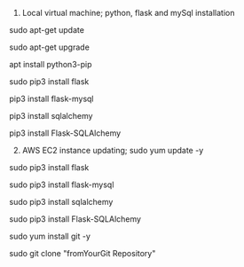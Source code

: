  1. Local virtual machine; python, flask and mySql installation

sudo apt-get update

sudo apt-get upgrade

apt install python3-pip

sudo pip3 install flask

pip3 install flask-mysql

pip3 install sqlalchemy

pip3 install Flask-SQLAlchemy


 2. AWS EC2 instance updating;
sudo yum update -y

sudo pip3 install flask

sudo pip3 install flask-mysql

sudo pip3 install sqlalchemy

sudo pip3 install Flask-SQLAlchemy

sudo yum install git -y

sudo git clone "fromYourGit Repository"
